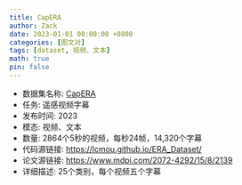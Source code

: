 ```yaml
---
title: CapERA
author: Zack
date: 2023-01-01 00:00:00 +0800
categories: [图文对]
tags: [dataset, 视频、文本]
math: true
pin: false
---
```

- 数据集名称: [CapERA](https://lcmou.github.io/ERA_Dataset/)
- 任务: 遥感视频字幕
- 发布时间: 2023
- 模态: 视频、文本
- 数量: 2864个5秒的视频，每秒24帧，14,320个字幕
- 代码源链接: https://lcmou.github.io/ERA_Dataset/
- 论文源链接: https://www.mdpi.com/2072-4292/15/8/2139
- 详细描述: 25个类别，每个视频五个字幕
